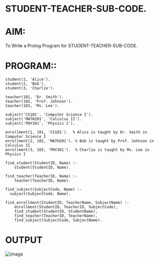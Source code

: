 # STUDENT-TEACHER-SUB-CODE. 
# AIM:
To  Write a Prolog Program for STUDENT-TEACHER-SUB-CODE. 
# PROGRAM::

    student(1, 'Alice').
    student(2, 'Bob').
    student(3, 'Charlie').

    teacher(101, 'Dr. Smith').
    teacher(102, 'Prof. Johnson').
    teacher(103, 'Ms. Lee').

    subject('CS101', 'Computer Science I').
    subject('MATH201', 'Calculus II').
    subject('PHY301', 'Physics I').

    enrollment(1, 101, 'CS101').  % Alice is taught by Dr. Smith in Computer Science I
    enrollment(2, 102, 'MATH201'). % Bob is taught by Prof. Johnson in Calculus II
    enrollment(3, 103, 'PHY301').  % Charlie is taught by Ms. Lee in Physics I

    find_student(StudentID, Name) :-
        student(StudentID, Name).

    find_teacher(TeacherID, Name) :-
        teacher(TeacherID, Name).

    find_subject(SubjectCode, Name) :-
      subject(SubjectCode, Name).
  
    find_enrollment(StudentID, TeacherName, SubjectName) :-
        enrollment(StudentID, TeacherID, SubjectCode),
        find_student(StudentID, StudentName),
        find_teacher(TeacherID, TeacherName),
        find_subject(SubjectCode, SubjectName).

# OUTPUT

![image](https://github.com/user-attachments/assets/80ca0c3b-fe2c-4c7a-8a36-4e4b01939b1e)
